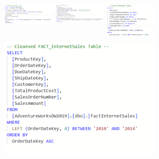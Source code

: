 <div style="display: flex; flex-wrap: wrap;">
    <div style="flex: 25%; padding: 5px;">
        <img src="./image/DimCustomer.png" style="width: 100%;">
    </div>
    <div style="flex: 25%; padding: 5px;">
        <img src="./image/DimProduct.png" style="width: 100%;">
    </div>
    <div style="flex: 25%; padding: 5px;">
        <img src="./image/DimDate.png" style="width: 100%;">
    </div>
    <div style="flex: 25%; padding: 5px;">
        <img src="./image/FactinternetSales.png" style="width: 100%;">
    </div>
</div>
